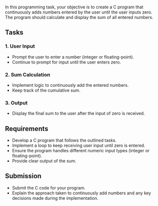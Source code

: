 In this programming task, your objective is to create a C program that continuously adds numbers entered by the user until the user inputs zero. The program should calculate and display the sum of all entered numbers.

## Tasks

### 1. User Input
   - Prompt the user to enter a number (integer or floating-point).
   - Continue to prompt for input until the user enters zero.

### 2. Sum Calculation
   - Implement logic to continuously add the entered numbers.
   - Keep track of the cumulative sum.

### 3. Output
   - Display the final sum to the user after the input of zero is received.

## Requirements
- Develop a C program that follows the outlined tasks.
- Implement a loop to keep receiving user input until zero is entered.
- Ensure the program handles different numeric input types (integer or floating-point).
- Provide clear output of the sum.

## Submission
- Submit the C code for your program.
- Explain the approach taken to continuously add numbers and any key decisions made during the implementation.


